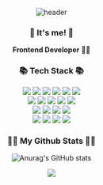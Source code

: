 <div align="center">


<!-- ![header](https://capsule-render.vercel.app/api?type=slice&color=gradient&height=160&section=header&text=Hi!%20I'm%20Hyunjin!&fontAlign=50&fontAlignY=70&fontSize=90&fontColor=000000)
 -->
![header](https://capsule-render.vercel.app/api?type=waving&color=gradient&height=250&section=header&text=Hyunjin's%20Github&fontSize=90)
</div>

<h3 align="center">👋 It's me! 👋</h3>
<p align="center">
  <b>Frontend Developer</b> 👩‍💻 <br>
</p>

<h3 align="center">📚 Tech Stack 📚</h3>
<p align="center">
<div align="center">
<img src="https://img.shields.io/badge/react-61DAFB?style=for-the-badge&logo=react&logoColor=black"> 
<img src="https://img.shields.io/badge/vite-646CFF?style=for-the-badge&logo=vite&logoColor=white">
<img src="https://img.shields.io/badge/typescript-%23007ACC?style=for-the-badge&logo=typescript&logoColor=white">
<img src="https://img.shields.io/badge/javascript-%23F1E05A?style=for-the-badge&logo=javascript&logoColor=white">
<img src="https://img.shields.io/badge/python-%233681BA?style=for-the-badge&logo=python&logoColor=white">
<img src="https://img.shields.io/badge/java-%23B07219.svg?style=for-the-badge&logo=java&logoColor=white">


</div>

<div align="center">
  <img src="https://img.shields.io/badge/Zustand-%234BCF7D?style=for-the-badge&logo=zustand&logoColor=white">
<img src="https://img.shields.io/badge/recoil-61DAFB?style=for-the-badge&logo=recoil&logoColor=white">
<img src="https://img.shields.io/badge/styled components-DB7093?style=for-the-badge&logo=styledcomponents&logoColor=black"> 
<img src="https://img.shields.io/badge/Prettier-F7B93E?style=for-the-badge&logo=Prettier&logoColor=white"/> 
<img src="https://img.shields.io/badge/ESLint-4B32C3?style=for-the-badge&logo=ESLint&logoColor=white"/> 
</div>

<div align="center">
  <img src="https://img.shields.io/badge/MySQL-%234479A1?style=for-the-badge&logo=mysql&logoColor=white">
  <img src="https://img.shields.io/badge/Docker-2496ED?style=for-the-badge&logo=docker&logoColor=white"> 
  <img src="https://img.shields.io/badge/Swagger-85EA2D?style=for-the-badge&logo=Swagger&logoColor=white"> 
  <img src="https://img.shields.io/badge/github%20actions-%232671E5.svg?style=for-the-badge&logo=githubactions&logoColor=white"/>
  </div>

<div align="center">
  <img src="https://img.shields.io/static/v1?style=for-the-badge&message=Slack&color=4A154B&logo=Slack&logoColor=FFFFFF&label="/> 
  <img src="https://img.shields.io/static/v1?style=for-the-badge&message=Notion&color=000000&logo=Notion&logoColor=FFFFFF&label="/>
  <img src="https://img.shields.io/badge/Postman-FF6C37?style=for-the-badge&logo=postman&logoColor=white"/> 
  <img src="https://img.shields.io/badge/figma-%23F24E1E.svg?style=for-the-badge&logo=figma&logoColor=white"/>
</div>
</p>

<h3 align="center">👩‍💻 My Github Stats 👩‍💻</h3>
<div align="center">
 
![Anurag's GitHub stats](https://github-readme-stats.vercel.app/api?username=hyunjin1109&show_icons=true&theme=rose_pine)

</div>
<p align="center">
  <a href="https://hits.seeyoufarm.com"><img src="https://hits.seeyoufarm.com/api/count/incr/badge.svg?url=https%3A%2F%2Fgithub.com%2Fhyunjin1109&count_bg=%2341B883&title_bg=%23CDC2C2&icon=github.svg&icon_color=%23E7E7E7&title=hits&edge_flat=false"/></a>
</p>
